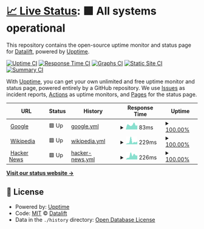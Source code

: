 # [📈 Live Status](https://status.datalift.io): <!--live status--> **🟩 All systems operational**

This repository contains the open-source uptime monitor and status page for [Datalift](https://datalift.io), powered by [Upptime](https://github.com/upptime/upptime).

[![Uptime CI](https://github.com/datalift-io/status/workflows/Uptime%20CI/badge.svg)](https://github.com/datalift-io/status/actions?query=workflow%3A%22Uptime+CI%22)
[![Response Time CI](https://github.com/datalift-io/status/workflows/Response%20Time%20CI/badge.svg)](https://github.com/datalift-io/status/actions?query=workflow%3A%22Response+Time+CI%22)
[![Graphs CI](https://github.com/datalift-io/status/workflows/Graphs%20CI/badge.svg)](https://github.com/datalift-io/status/actions?query=workflow%3A%22Graphs+CI%22)
[![Static Site CI](https://github.com/datalift-io/status/workflows/Static%20Site%20CI/badge.svg)](https://github.com/datalift-io/status/actions?query=workflow%3A%22Static+Site+CI%22)
[![Summary CI](https://github.com/datalift-io/status/workflows/Summary%20CI/badge.svg)](https://github.com/datalift-io/status/actions?query=workflow%3A%22Summary+CI%22)

With [Upptime](https://upptime.js.org), you can get your own unlimited and free uptime monitor and status page, powered entirely by a GitHub repository. We use [Issues](https://github.com/datalift-io/status/issues) as incident reports, [Actions](https://github.com/datalift-io/status/actions) as uptime monitors, and [Pages](https://status.datalift.io) for the status page.

<!--start: status pages-->
<!-- This summary is generated by Upptime (https://github.com/upptime/upptime) -->
<!-- Do not edit this manually, your changes will be overwritten -->
<!-- prettier-ignore -->
| URL | Status | History | Response Time | Uptime |
| --- | ------ | ------- | ------------- | ------ |
| <img alt="" src="https://favicons.githubusercontent.com/www.google.com" height="13"> [Google](https://www.google.com) | 🟩 Up | [google.yml](https://github.com/datalift-io/status/commits/HEAD/history/google.yml) | <details><summary><img alt="Response time graph" src="./graphs/google/response-time-week.png" height="20"> 83ms</summary><br><a href="https://status.datalift.io/history/google"><img alt="Response time 79" src="https://img.shields.io/endpoint?url=https%3A%2F%2Fraw.githubusercontent.com%2Fdatalift-io%2Fstatus%2FHEAD%2Fapi%2Fgoogle%2Fresponse-time.json"></a><br><a href="https://status.datalift.io/history/google"><img alt="24-hour response time 75" src="https://img.shields.io/endpoint?url=https%3A%2F%2Fraw.githubusercontent.com%2Fdatalift-io%2Fstatus%2FHEAD%2Fapi%2Fgoogle%2Fresponse-time-day.json"></a><br><a href="https://status.datalift.io/history/google"><img alt="7-day response time 83" src="https://img.shields.io/endpoint?url=https%3A%2F%2Fraw.githubusercontent.com%2Fdatalift-io%2Fstatus%2FHEAD%2Fapi%2Fgoogle%2Fresponse-time-week.json"></a><br><a href="https://status.datalift.io/history/google"><img alt="30-day response time 73" src="https://img.shields.io/endpoint?url=https%3A%2F%2Fraw.githubusercontent.com%2Fdatalift-io%2Fstatus%2FHEAD%2Fapi%2Fgoogle%2Fresponse-time-month.json"></a><br><a href="https://status.datalift.io/history/google"><img alt="1-year response time 79" src="https://img.shields.io/endpoint?url=https%3A%2F%2Fraw.githubusercontent.com%2Fdatalift-io%2Fstatus%2FHEAD%2Fapi%2Fgoogle%2Fresponse-time-year.json"></a></details> | <details><summary><a href="https://status.datalift.io/history/google">100.00%</a></summary><a href="https://status.datalift.io/history/google"><img alt="All-time uptime 100.00%" src="https://img.shields.io/endpoint?url=https%3A%2F%2Fraw.githubusercontent.com%2Fdatalift-io%2Fstatus%2FHEAD%2Fapi%2Fgoogle%2Fuptime.json"></a><br><a href="https://status.datalift.io/history/google"><img alt="24-hour uptime 100.00%" src="https://img.shields.io/endpoint?url=https%3A%2F%2Fraw.githubusercontent.com%2Fdatalift-io%2Fstatus%2FHEAD%2Fapi%2Fgoogle%2Fuptime-day.json"></a><br><a href="https://status.datalift.io/history/google"><img alt="7-day uptime 100.00%" src="https://img.shields.io/endpoint?url=https%3A%2F%2Fraw.githubusercontent.com%2Fdatalift-io%2Fstatus%2FHEAD%2Fapi%2Fgoogle%2Fuptime-week.json"></a><br><a href="https://status.datalift.io/history/google"><img alt="30-day uptime 100.00%" src="https://img.shields.io/endpoint?url=https%3A%2F%2Fraw.githubusercontent.com%2Fdatalift-io%2Fstatus%2FHEAD%2Fapi%2Fgoogle%2Fuptime-month.json"></a><br><a href="https://status.datalift.io/history/google"><img alt="1-year uptime 100.00%" src="https://img.shields.io/endpoint?url=https%3A%2F%2Fraw.githubusercontent.com%2Fdatalift-io%2Fstatus%2FHEAD%2Fapi%2Fgoogle%2Fuptime-year.json"></a></details>
| <img alt="" src="https://favicons.githubusercontent.com/en.wikipedia.org" height="13"> [Wikipedia](https://en.wikipedia.org) | 🟩 Up | [wikipedia.yml](https://github.com/datalift-io/status/commits/HEAD/history/wikipedia.yml) | <details><summary><img alt="Response time graph" src="./graphs/wikipedia/response-time-week.png" height="20"> 229ms</summary><br><a href="https://status.datalift.io/history/wikipedia"><img alt="Response time 235" src="https://img.shields.io/endpoint?url=https%3A%2F%2Fraw.githubusercontent.com%2Fdatalift-io%2Fstatus%2FHEAD%2Fapi%2Fwikipedia%2Fresponse-time.json"></a><br><a href="https://status.datalift.io/history/wikipedia"><img alt="24-hour response time 251" src="https://img.shields.io/endpoint?url=https%3A%2F%2Fraw.githubusercontent.com%2Fdatalift-io%2Fstatus%2FHEAD%2Fapi%2Fwikipedia%2Fresponse-time-day.json"></a><br><a href="https://status.datalift.io/history/wikipedia"><img alt="7-day response time 229" src="https://img.shields.io/endpoint?url=https%3A%2F%2Fraw.githubusercontent.com%2Fdatalift-io%2Fstatus%2FHEAD%2Fapi%2Fwikipedia%2Fresponse-time-week.json"></a><br><a href="https://status.datalift.io/history/wikipedia"><img alt="30-day response time 239" src="https://img.shields.io/endpoint?url=https%3A%2F%2Fraw.githubusercontent.com%2Fdatalift-io%2Fstatus%2FHEAD%2Fapi%2Fwikipedia%2Fresponse-time-month.json"></a><br><a href="https://status.datalift.io/history/wikipedia"><img alt="1-year response time 235" src="https://img.shields.io/endpoint?url=https%3A%2F%2Fraw.githubusercontent.com%2Fdatalift-io%2Fstatus%2FHEAD%2Fapi%2Fwikipedia%2Fresponse-time-year.json"></a></details> | <details><summary><a href="https://status.datalift.io/history/wikipedia">100.00%</a></summary><a href="https://status.datalift.io/history/wikipedia"><img alt="All-time uptime 100.00%" src="https://img.shields.io/endpoint?url=https%3A%2F%2Fraw.githubusercontent.com%2Fdatalift-io%2Fstatus%2FHEAD%2Fapi%2Fwikipedia%2Fuptime.json"></a><br><a href="https://status.datalift.io/history/wikipedia"><img alt="24-hour uptime 100.00%" src="https://img.shields.io/endpoint?url=https%3A%2F%2Fraw.githubusercontent.com%2Fdatalift-io%2Fstatus%2FHEAD%2Fapi%2Fwikipedia%2Fuptime-day.json"></a><br><a href="https://status.datalift.io/history/wikipedia"><img alt="7-day uptime 100.00%" src="https://img.shields.io/endpoint?url=https%3A%2F%2Fraw.githubusercontent.com%2Fdatalift-io%2Fstatus%2FHEAD%2Fapi%2Fwikipedia%2Fuptime-week.json"></a><br><a href="https://status.datalift.io/history/wikipedia"><img alt="30-day uptime 100.00%" src="https://img.shields.io/endpoint?url=https%3A%2F%2Fraw.githubusercontent.com%2Fdatalift-io%2Fstatus%2FHEAD%2Fapi%2Fwikipedia%2Fuptime-month.json"></a><br><a href="https://status.datalift.io/history/wikipedia"><img alt="1-year uptime 100.00%" src="https://img.shields.io/endpoint?url=https%3A%2F%2Fraw.githubusercontent.com%2Fdatalift-io%2Fstatus%2FHEAD%2Fapi%2Fwikipedia%2Fuptime-year.json"></a></details>
| <img alt="" src="https://favicons.githubusercontent.com/news.ycombinator.com" height="13"> [Hacker News](https://news.ycombinator.com) | 🟩 Up | [hacker-news.yml](https://github.com/datalift-io/status/commits/HEAD/history/hacker-news.yml) | <details><summary><img alt="Response time graph" src="./graphs/hacker-news/response-time-week.png" height="20"> 226ms</summary><br><a href="https://status.datalift.io/history/hacker-news"><img alt="Response time 354" src="https://img.shields.io/endpoint?url=https%3A%2F%2Fraw.githubusercontent.com%2Fdatalift-io%2Fstatus%2FHEAD%2Fapi%2Fhacker-news%2Fresponse-time.json"></a><br><a href="https://status.datalift.io/history/hacker-news"><img alt="24-hour response time 232" src="https://img.shields.io/endpoint?url=https%3A%2F%2Fraw.githubusercontent.com%2Fdatalift-io%2Fstatus%2FHEAD%2Fapi%2Fhacker-news%2Fresponse-time-day.json"></a><br><a href="https://status.datalift.io/history/hacker-news"><img alt="7-day response time 226" src="https://img.shields.io/endpoint?url=https%3A%2F%2Fraw.githubusercontent.com%2Fdatalift-io%2Fstatus%2FHEAD%2Fapi%2Fhacker-news%2Fresponse-time-week.json"></a><br><a href="https://status.datalift.io/history/hacker-news"><img alt="30-day response time 296" src="https://img.shields.io/endpoint?url=https%3A%2F%2Fraw.githubusercontent.com%2Fdatalift-io%2Fstatus%2FHEAD%2Fapi%2Fhacker-news%2Fresponse-time-month.json"></a><br><a href="https://status.datalift.io/history/hacker-news"><img alt="1-year response time 354" src="https://img.shields.io/endpoint?url=https%3A%2F%2Fraw.githubusercontent.com%2Fdatalift-io%2Fstatus%2FHEAD%2Fapi%2Fhacker-news%2Fresponse-time-year.json"></a></details> | <details><summary><a href="https://status.datalift.io/history/hacker-news">100.00%</a></summary><a href="https://status.datalift.io/history/hacker-news"><img alt="All-time uptime 99.99%" src="https://img.shields.io/endpoint?url=https%3A%2F%2Fraw.githubusercontent.com%2Fdatalift-io%2Fstatus%2FHEAD%2Fapi%2Fhacker-news%2Fuptime.json"></a><br><a href="https://status.datalift.io/history/hacker-news"><img alt="24-hour uptime 100.00%" src="https://img.shields.io/endpoint?url=https%3A%2F%2Fraw.githubusercontent.com%2Fdatalift-io%2Fstatus%2FHEAD%2Fapi%2Fhacker-news%2Fuptime-day.json"></a><br><a href="https://status.datalift.io/history/hacker-news"><img alt="7-day uptime 100.00%" src="https://img.shields.io/endpoint?url=https%3A%2F%2Fraw.githubusercontent.com%2Fdatalift-io%2Fstatus%2FHEAD%2Fapi%2Fhacker-news%2Fuptime-week.json"></a><br><a href="https://status.datalift.io/history/hacker-news"><img alt="30-day uptime 100.00%" src="https://img.shields.io/endpoint?url=https%3A%2F%2Fraw.githubusercontent.com%2Fdatalift-io%2Fstatus%2FHEAD%2Fapi%2Fhacker-news%2Fuptime-month.json"></a><br><a href="https://status.datalift.io/history/hacker-news"><img alt="1-year uptime 99.99%" src="https://img.shields.io/endpoint?url=https%3A%2F%2Fraw.githubusercontent.com%2Fdatalift-io%2Fstatus%2FHEAD%2Fapi%2Fhacker-news%2Fuptime-year.json"></a></details>

<!--end: status pages-->

[**Visit our status website →**](https://status.datalift.io)

## 📄 License

- Powered by: [Upptime](https://github.com/upptime/upptime)
- Code: [MIT](./LICENSE) © [Datalift](https://datalift.io)
- Data in the `./history` directory: [Open Database License](https://opendatacommons.org/licenses/odbl/1-0/)
